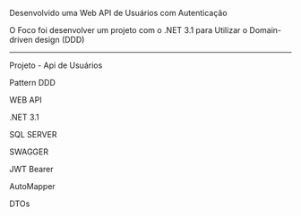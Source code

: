 Desenvolvido uma Web API de Usuários com Autenticação

O Foco foi desenvolver um projeto com o .NET 3.1 para Utilizar o Domain-driven design (DDD)

-------------------------------------


Projeto - Api de Usuários

Pattern DDD

WEB API

.NET 3.1

SQL SERVER

SWAGGER

JWT Bearer

AutoMapper

DTOs


